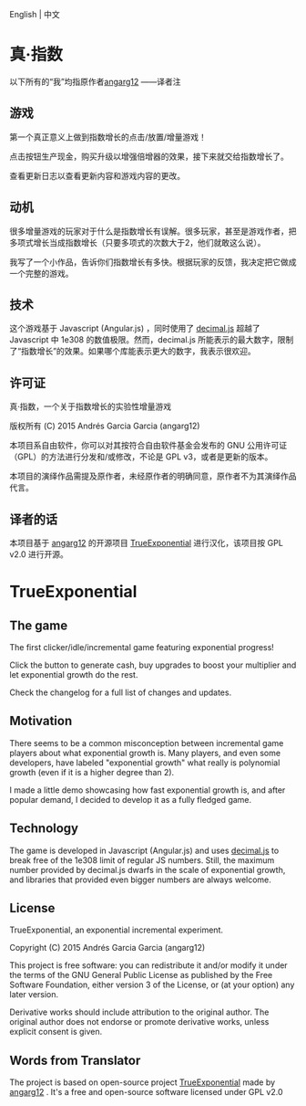 English | 中文

真·指数
===============
以下所有的“我”均指原作者[angarg12](https://github.com/angarg12) ——译者注

游戏
-----------
第一个真正意义上做到指数增长的点击/放置/增量游戏！

点击按钮生产现金，购买升级以增强倍增器的效果，接下来就交给指数增长了。

查看更新日志以查看更新内容和游戏内容的更改。

动机
-----------
很多增量游戏的玩家对于什么是指数增长有误解。很多玩家，甚至是游戏作者，把多项式增长当成指数增长（只要多项式的次数大于2，他们就敢这么说）。

我写了一个小作品，告诉你们指数增长有多快。根据玩家的反馈，我决定把它做成一个完整的游戏。

技术
-----------
这个游戏基于 Javascript (Angular.js) ，同时使用了 [decimal.js](https://github.com/MikeMcl/decimal.js/) 超越了 Javascript 中 1e308 的数值极限。然而，decimal.js 所能表示的最大数字，限制了“指数增长”的效果。如果哪个库能表示更大的数字，我表示很欢迎。

许可证
-----------

真·指数，一个关于指数增长的实验性增量游戏

版权所有 (C) 2015 Andrés Garcia Garcia (angarg12)

本项目系自由软件，你可以对其按符合自由软件基金会发布的 GNU 公用许可证（GPL）的方法进行分发和/或修改，不论是 GPL v3，或者是更新的版本。

本项目的演绎作品需提及原作者，未经原作者的明确同意，原作者不为其演绎作品代言。

译者的话
-----------

本项目基于 [angarg12](https://github.com/angarg12) 的开源项目 [TrueExponential](https://github.com/angarg12/TrueExponential) 进行汉化，该项目按 GPL v2.0 进行开源。

TrueExponential
===============

The game
-----------
The first clicker/idle/incremental game featuring exponential progress!

Click the button to generate cash, buy upgrades to boost your multiplier and let exponential growth do the rest.

Check the changelog for a full list of changes and updates.

Motivation
-----------
There seems to be a common misconception between incremental game players about what exponential growth is. Many players, and even some developers, have labeled "exponential growth" what really is polynomial growth (even if it is a higher degree than 2).

I made a little demo showcasing how fast exponential growth is, and after popular demand, I decided to develop it as a fully fledged game.

Technology
-----------
The game is developed in Javascript (Angular.js) and uses [decimal.js](https://github.com/MikeMcl/decimal.js/) to break free of the 1e308 limit of regular JS numbers. Still, the maximum number provided by decimal.js dwarfs in the scale of exponential growth, and libraries that provided even bigger numbers are always welcome.

License
-----------

TrueExponential, an exponential incremental experiment.

Copyright (C) 2015 Andrés Garcia Garcia (angarg12)

This project is free software: you can redistribute it and/or modify it under the terms of the GNU General Public License as published by the Free Software Foundation, either version 3 of the License, or (at your option) any later version.

Derivative works should include attribution to the original author. The original author does not endorse or promote derivative works, unless explicit consent is given.

Words from Translator
-----------

The project is based on open-source project [TrueExponential](https://github.com/angarg12/TrueExponential) made by [angarg12](https://github.com/angarg12) . It's a free and open-source software licensed under GPL v2.0
